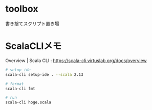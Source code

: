 # toolbox

書き捨てスクリプト置き場

# ScalaCLIメモ

Overview | Scala CLI : https://scala-cli.virtuslab.org/docs/overview

```bash
# setup ide
scala-cli setup-ide . --scala 2.13

# format
scala-cli fmt

# run
scala-cli hoge.scala
```
